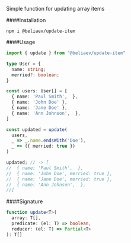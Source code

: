 Simple function for updating array items

####Installation
```
npm i @beliaev/update-item
```

####Usage
```ts
import { update } from "@beliaev/update-item"

type User = {
  name: string;
  merried?: boolean;
}

const users: User[] = [
  { name: 'Paul Smith',  },
  { name: 'John Doe' },
  { name: 'Jane Doe' },
  { name: 'Ann Johnson',  },
]

const updated = update(
  users,
  _ => _.name.endsWith('Doe'),
  _ => ({ merried: true })
)

updated; // -> [
//  { name: 'Paul Smith',  },
//  { name: 'John Doe', merried: true },
//  { name: 'Jane Doe', merried: true },
//  { name: 'Ann Johnson',  },
//]

```

####Signature
```ts
function update<T>(
  array: T[],
  predicate: (el: T) => boolean,
  reducer: (el: T) => Partial<T>
): T[]
```